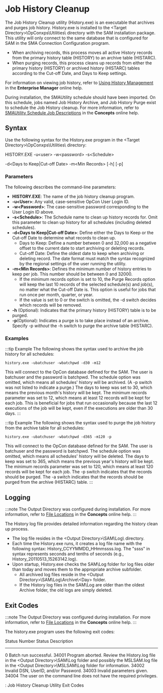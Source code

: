 # Job History Cleanup

The Job History Cleanup utility (History.exe) is an executable that
archives and purges job history. History.exe is installed to the <Target Directory\>\\OpConxps\\Utilities\\ directory with the SAM
installation package. This utility will only connect to the same
database that is configured for SAM in the SMA Connection Configuration
program.

- When archiving records, this process moves all active History
    records from the primary history table (HISTORY) to an archive table
    (HISTARC).
- When purging records, this process cleans up records from either the
    primary history (HISTORY) or archived history (HISTARC) tables
    according to the Cut-off Date, and Days to Keep settings.

For information on viewing job history, refer to [Using History Management](../../Files/UI/Enterprise-Manager/Using-History-Management.md)
 in the **Enterprise Manager** online help.

During installation, the SMAUtility schedule should have been imported.
On this schedule, jobs named Job History Archive, and Job History Purge
exist to schedule the Job History cleanup. For more information, refer
to [SMAUtility Schedule Job Descriptions](../../objects/schedules.md#smautility-schedule)
 in the **Concepts** online help.

## Syntax

Use the following syntax for the History.exe program in the <Target
Directory\>\\OpConxps\\Utilities\\ directory:

HISTORY.EXE -u<user\> -w<password\> -s<Schedule\>

-d<Days to Keep\|Cut-off Date\> -m<Min Records\> \[-h\] \[-p\]

### Parameters

The following describes the command-line parameters:

- **HISTORY.EXE**: The name of the job history cleanup program.
- **-u<User\>**: Any valid, case-sensitive OpCon User Login ID.
- **-w<Password\>**: The case-sensitive password corresponding to the
    User Login ID above.
- **-s<Schedule\>**: The Schedule name to clean up history records
    for. Omit this parameter to clean up history for all schedules
    (including deleted schedules).
- **-d<Days to Keep\|Cut-off Date\>**: Define either the Days to Keep
    or the Cut-off Date to determine what records to clean up.
  - Days to Keep: Define a number between 0 and 32,000 as a negative
        offset to the current date to start archiving or deleting
        records.
  - Cut-off Date: Define the oldest date to keep when archiving or
        deleting record. The date format must match the syntax
        recognized by the regional settings of the user running the
        utility.
- **-m<Min Records\>**: Defines the minimum number of history entries
    to keep per job. This number should be between 0 and 32000.
  - If the minimum records option is set to 10, the Purge Records
        option will keep the last 10 records of the selected schedule(s)
        and job(s), no matter what the Cut-off Date is. This option is
        useful for jobs that run once per month, quarter, or year.
  - If the value is set to 0 or the switch is omitted, the -d switch
        decides which records will be removed.
- **-h** (Optional): Indicates that the primary history (HISTORY)
    table is to be purged.
- **-p**(Optional): Indicates a purge is to take place instead of an
    archive. Specify -p *without* the -h switch to purge the     archive table (HISTARC).

### Examples

:::tip Example
The following shows the syntax used to archive the job history for all schedules:

```shell
history.exe -ubatchuser -wbatchpwd -d30 -m12
```

This will connect to the OpCon database defined for the SAM. The user is batchuser and the password is batchpwd. The schedule option was omitted, which means all schedules' history will be archived. (A -p switch was not listed to indicate a purge.) The days to keep was set to 30, which means the previous month's history will be kept. The minimum records parameter was set to 12, which means at least 12 records will be kept for each job. This is beneficial for jobs that run occasionally because the last 12 executions of the job will be kept, even if the executions are older than 30 days.
:::

:::tip Example
The following shows the syntax used to purge the job history from the archive table for all schedules:

```shell
history.exe -ubatchuser -wbatchpwd -d365 -m120 -p
```

This will connect to the OpCon database defined for the SAM. The user is batchuser and the password is batchpwd. The schedule option was omitted, which means all schedules' history will be deleted. The days to keep was set to 365, which means the previous year's history will be kept. The minimum records parameter was set to 120, which means at least 120 records will be kept for each job. The -p switch indicates that the records should be purged. The -a switch indicates that the records should be purged from the archive (HISTARC) table.
:::

## Logging

:::note
The Output Directory was configured during installation. For more information, refer to [File Locations](../../file-locations.md) in the **Concepts** online help.
:::

The History log file provides detailed information regarding the history
clean up process.

- The log file resides in the <Output Directory\>\\SAM\\Log\\
    directory.
- Each time the History.exe runs, it creates a log file name with the
    following syntax: History_CCYYMMDD_HHmmssss.log. The "ssss" in
    syntax represents seconds and tenths of seconds (e.g.,
    History_20110513_15263142.log).
- Upon startup, History.exe checks the SAM\\Log folder for log files
    older than today and moves them to the appropriate archive
    subfolder.
  - All archived log files reside in the <Output
        Directory\>\\SAM\\Log\\Archive\\<Day\> folder.
  - If the History log files in the SAM\\Log are older than the
        oldest Archive folder, the old logs are simply deleted.

## Exit Codes

:::note
The Output Directory was configured during installation. For more information, refer to [File Locations](../../file-locations.md) in the **Concepts** online help.
:::

The history.exe program uses the following exit codes:

  Status Number   Status Description
  --------------- ---------------------------------------------------------------------------------------------------------------------------------------------------------------------------------------------
  0               Batch run successful.
  34001           Program aborted. Review the History.log file in the <Output Directory\>\\SAM\\Log folder and possibly the MSLSAM.log file in the <Output Directory\>\\MSLSAM\\Log folder for information.
  34002           Invalid DSN, UserID, and/or Password.
  34003           Invalid parameters given.
  34004           The user on the command line does not have the required privileges.

  : Job History Cleanup Utility Exit Codes
